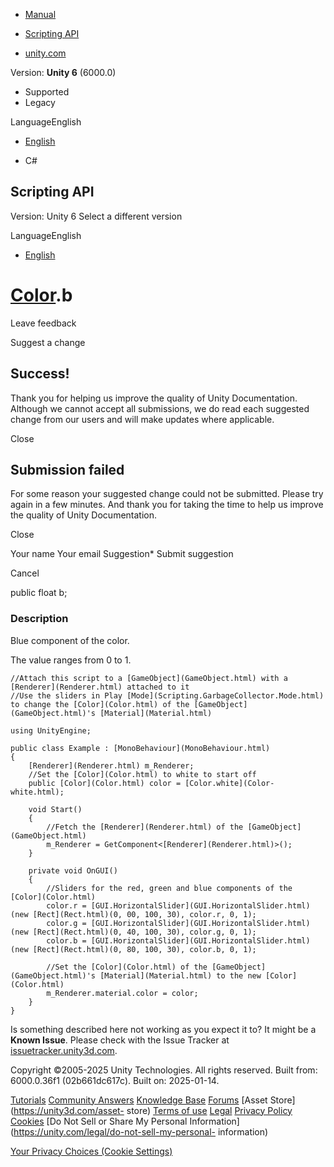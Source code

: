 [ ]()

  * [Manual](../Manual/index.html)
  * [Scripting API](../ScriptReference/index.html)

  * [unity.com](https://unity.com/)

Version: **Unity 6** (6000.0)

  * Supported
  * Legacy

LanguageEnglish

  * [English]()

  * C#

[ ](https://docs.unity3d.com)

## Scripting API

Version: Unity 6 Select a different version

LanguageEnglish

  * [English]()

#  [Color](Color.html).b

Leave feedback

Suggest a change

## Success!

Thank you for helping us improve the quality of Unity Documentation. Although
we cannot accept all submissions, we do read each suggested change from our
users and will make updates where applicable.

Close

## Submission failed

For some reason your suggested change could not be submitted. Please <a>try
again</a> in a few minutes. And thank you for taking the time to help us
improve the quality of Unity Documentation.

Close

Your name Your email Suggestion* Submit suggestion

Cancel

[ ]()

public float b;

### Description

Blue component of the color.

The value ranges from 0 to 1.

    
    
    //Attach this script to a [GameObject](GameObject.html) with a [Renderer](Renderer.html) attached to it
    //Use the sliders in Play [Mode](Scripting.GarbageCollector.Mode.html) to change the [Color](Color.html) of the [GameObject](GameObject.html)'s [Material](Material.html)  
      
    using UnityEngine;  
      
    public class Example : [MonoBehaviour](MonoBehaviour.html)
    {
        [Renderer](Renderer.html) m_Renderer;
        //Set the [Color](Color.html) to white to start off
        public [Color](Color.html) color = [Color.white](Color-white.html);  
      
        void Start()
        {
            //Fetch the [Renderer](Renderer.html) of the [GameObject](GameObject.html)
            m_Renderer = GetComponent<[Renderer](Renderer.html)>();
        }  
      
        private void OnGUI()
        {
            //Sliders for the red, green and blue components of the [Color](Color.html)
            color.r = [GUI.HorizontalSlider](GUI.HorizontalSlider.html)(new [Rect](Rect.html)(0, 00, 100, 30), color.r, 0, 1);
            color.g = [GUI.HorizontalSlider](GUI.HorizontalSlider.html)(new [Rect](Rect.html)(0, 40, 100, 30), color.g, 0, 1);
            color.b = [GUI.HorizontalSlider](GUI.HorizontalSlider.html)(new [Rect](Rect.html)(0, 80, 100, 30), color.b, 0, 1);  
      
            //Set the [Color](Color.html) of the [GameObject](GameObject.html)'s [Material](Material.html) to the new [Color](Color.html)
            m_Renderer.material.color = color;
        }
    }
    

Is something described here not working as you expect it to? It might be a
**Known Issue**. Please check with the Issue Tracker at
[issuetracker.unity3d.com](https://issuetracker.unity3d.com).

Copyright ©2005-2025 Unity Technologies. All rights reserved. Built from:
6000.0.36f1 (02b661dc617c). Built on: 2025-01-14.

[Tutorials](https://unity3d.com/learn) [Community
Answers](https://answers.unity3d.com) [Knowledge
Base](https://support.unity3d.com/hc/en-us)
[Forums](https://forum.unity3d.com) [Asset Store](https://unity3d.com/asset-
store) [Terms of use](https://docs.unity3d.com/Manual/TermsOfUse.html)
[Legal](https://unity.com/legal) [Privacy
Policy](https://unity.com/legal/privacy-policy)
[Cookies](https://unity.com/legal/cookie-policy) [Do Not Sell or Share My
Personal Information](https://unity.com/legal/do-not-sell-my-personal-
information)

[Your Privacy Choices (Cookie Settings)](javascript:void\(0\);)

